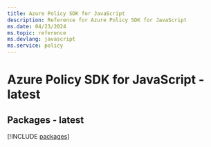 ```yaml
---
title: Azure Policy SDK for JavaScript
description: Reference for Azure Policy SDK for JavaScript
ms.date: 04/23/2024
ms.topic: reference
ms.devlang: javascript
ms.service: policy
---
```

# Azure Policy SDK for JavaScript - latest
## Packages - latest
[!INCLUDE [packages](policy-index.md)]